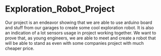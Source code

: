 # Exploration_Robot_Project
Our project is an endeavor showing that we are able to use arduino board and stuff from our garages  to create some cool exploration robot. It is also an indication of a lot sensors usage in project working together. We want to prove that, as young engineers, we are able to meet and create a robot that will be able to stand as even with some companies project with much cheaper price.
